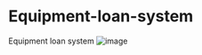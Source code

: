 # Equipment-loan-system
Equipment loan system
![image](https://github.com/tszhochantony/Equipment-loan-system/edit/main/sample.jpg)
